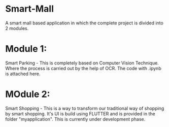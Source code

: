 # Smart-Mall
A smart mall based application in which the complete project is divided into 2 modules.

# Module 1:
Smart Parking - This is completely based on Computer Vision Technique. Where the process is carried out by the help of OCR. The code with .ipynb is attached here.

# MOdule 2:
Smart Shopping - This is a way to transform our traditional way of shopping by smart shopping. It's UI is build using FLUTTER and is provided in the folder "myapplication". This is currently under development phase.
